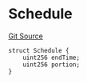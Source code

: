 # Schedule
[Git Source](https://github.com/BJustCoin/BJustCoin/blob/e7038856495a90d82d025f98c39648e6605afbeb/src/flatten/VestingManager_flattened.sol)


```solidity
struct Schedule {
    uint256 endTime;
    uint256 portion;
}
```

